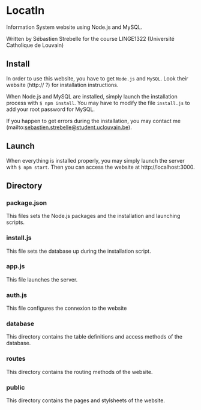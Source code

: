 # LocatIn
Information System website using Node.js and MySQL.

Written by Sébastien Strebelle for the course LINGE1322 (Université Catholique de Louvain)

## Install
In order to use this website, you have to get `Node.js` and `MySQL`. Look their website (http:// ?) for installation instructions.

When Node.js and MySQL are installed, simply launch the installation process with `$ npm install`. You may have to modify the file `install.js` to add your root password for MySQL.

If you happen to get errors during the installation, you may contact me (mailto:sebastien.strebelle@student.uclouvain.be).

## Launch
When everything is installed properly, you may simply launch the server with `$ npm start`. Then you can access the website at http://localhost:3000.

## Directory
### package.json
This files sets the Node.js packages and the installation and launching scripts.
### install.js
This file sets the database up during the installation script.
### app.js
This file launches the server.
### auth.js
This file configures the connexion to the website
### database
This directory contains the table definitions and access methods of the database.
### routes
This directory contains the routing methods of the website.
### public
This directory contains the pages and stylsheets of the website.

